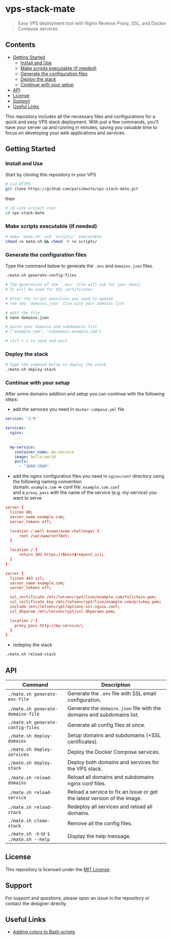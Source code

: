 # vps-stack-mate

> Easy VPS deployment tool with Nginx Reverse Proxy, SSL, and Docker Compose services

## Contents

- [Getting Started](#getting-started)
  - [Install and Use](#install-and-use)
  - [Make scripts executable (if needed)](#make-scripts-executable-if-needed)
  - [Generate the configuration files](#generate-the-configuration-files)
  - [Deploy the stack](#deploy-the-stack)
  - [Continue with your setup](#continue-with-your-setup)
- [API](#api)
- [License](#license)
- [Support](#support)
- [Useful Links](#useful-links)

This repository includes all the necessary files and configurations for a quick and easy VPS stack deployment. With just a few commands, you'll have your server up and running in minutes, saving you valuable time to focus on developing your web applications and services.

## Getting Started

### Install and Use

Start by cloning this repository in your VPS

```sh
# via HTTPS
git clone https://github.com/pariskwsto/vps-stack-mate.git
```

then

```sh
# cd into project root
cd vps-stack-mate
```

### Make scripts executable (if needed)

```sh
# make `mate.sh` and `scripts/` executable
chmod +x mate.sh && chmod -R +x scripts/
```

### Generate the configuration files

Type the command below to generate the `.env` and `domains.json` files.

```sh
./mate.sh generate-config-files
```

```sh
# The generation of the `.env` file will ask for your email
# It will be used for SSL certificates

# After the script execution you need to update
# the new `domains.json` file with your domains list

# edit the file
$ nano domains.json

# paste your domains and subdomains list
# ["example.com", "subdomain.example.com"]

# ctrl + x to save and exit
```

### Deploy the stack

```sh
# Type the command below to deploy the stack
./mate.sh deploy-stack
```

### Continue with your setup

After some domains addition and setup you can continue with the following steps:

- add the services you need in `docker-compose.yml` file

```docker-compose.yml
version: "3.9"

services:
  nginx:
    ...
    ...
  my-service:
    container_name: my-service
    image: hello-world
    ports:
      - "3000:3000"
```

- add the nginx configuration files you need in `nginx/conf` directory using the following naming convention<br/>
  domain: `example.com` => conf file: `example.com.conf`<br/>
  and a `proxy_pass` with the name of the service (e.g. my-service) you want to serve <br/>

```example.com.conf
server {
  listen 80;
  server_name example.com;
  server_tokens off;

  location /.well-known/acme-challenge/ {
      root /var/www/certbot;
  }

  location / {
      return 301 https://$host$request_uri;
  }
}

server {
  listen 443 ssl;
  server_name example.com;
  server_tokens off;

  ssl_certificate /etc/letsencrypt/live/example.com/fullchain.pem;
  ssl_certificate_key /etc/letsencrypt/live/example.com/privkey.pem;
  include /etc/letsencrypt/options-ssl-nginx.conf;
  ssl_dhparam /etc/letsencrypt/ssl-dhparams.pem;

  location / {
    proxy_pass http://my-service/;
  }
}
```

- redeploy the stack

```sh
./mate.sh reload-stack
```

## API

| Command                                | Description                                                              |
| -------------------------------------- | ------------------------------------------------------------------------ |
| `./mate.sh generate-env-file`          | Generate the `.env` file with SSL email configuration.                   |
| `./mate.sh generate-domains-file`      | Generate the `domains.json` file with the domains and subdomains list.   |
| `./mate.sh generate-config-files`      | Generate all config files at once.                                       |
| `./mate.sh deploy-domains`             | Setup domains and subdomains (+SSL certificates).                        |
| `./mate.sh deploy-services`            | Deploy the Docker Compose services.                                      |
| `./mate.sh deploy-stack`               | Deploy both domains and services for the VPS stack.                      |
| `./mate.sh reload-domains`             | Reload all domains and subdomains nginx conf files.                      |
| `./mate.sh reload-service`             | Reload a service to fix an issue or get the latest version of the image. |
| `./mate.sh reload-stack`               | Redeploy all services and reload all domains.                            |
| `./mate.sh clean-stack`                | Remove all the config files.                                             |
| `./mate.sh -h` or `$ ./mate.sh --help` | Display the help message.                                                |

## License

This repository is licensed under the [MIT License](https://opensource.org/licenses/MIT).

## Support

For support and questions, please open an issue in the repository or contact the designer directly.

## Useful Links

- [Adding colors to Bash scripts](https://dev.to/ifenna__/adding-colors-to-bash-scripts-48g4/)

